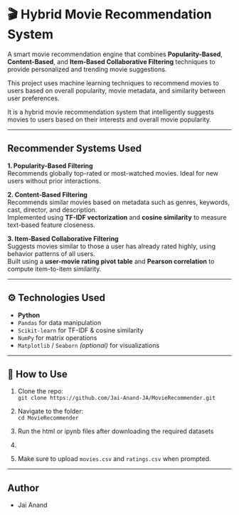 # 🎬 Hybrid Movie Recommendation System

A smart movie recommendation engine that combines **Popularity-Based**, **Content-Based**, and **Item-Based Collaborative Filtering** techniques to provide personalized and trending movie suggestions.

This project uses machine learning techniques to recommend movies to users based on overall popularity, movie metadata, and similarity between user preferences.

It is a  hybrid movie recommendation system that intelligently suggests movies to users based on their interests and overall movie popularity.

---

## Recommender Systems Used

**1. Popularity-Based Filtering**  
Recommends globally top-rated or most-watched movies. Ideal for new users without prior interactions.

**2. Content-Based Filtering**  
Recommends similar movies based on metadata such as genres, keywords, cast, director, and description.  
Implemented using **TF-IDF vectorization** and **cosine similarity** to measure text-based feature closeness.

**3. Item-Based Collaborative Filtering**  
Suggests movies similar to those a user has already rated highly, using behavior patterns of all users.  
Built using a **user-movie rating pivot table** and **Pearson correlation** to compute item-to-item similarity.


---

## ⚙️ Technologies Used

- **Python**
- `Pandas` for data manipulation
- `Scikit-learn` for TF-IDF & cosine similarity
- `NumPy` for matrix operations
- `Matplotlib` / `Seaborn` *(optional)* for visualizations

---

## 🚀 How to Use

1. Clone the repo:  
   `git clone https://github.com/Jai-Anand-JA/MovieRecommender.git`

2. Navigate to the folder:  
   `cd MovieRecommender`

3. Run the html or ipynb files after downloading the required datasets
4. 
5. Make sure to upload `movies.csv` and `ratings.csv` when prompted.

---
## Author
- Jai Anand
